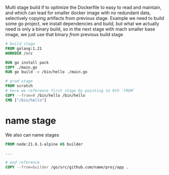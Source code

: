 Multi stage build if to optimize the Dockerfile to easy to read and maintain, and which can lead for smaller docker image with no redundant data, selectively copying artifacts from previous stage.
Example we need to build some go project, we install dependencies and build, but what we actually need is only a binary build, so in the next stage with mach smaller base image, we just use that binary *from* previous build stage


```Dockerfile
# build stage
FROM golang:1.21
WORKDIR /src

RUN go install pack
COPY ./main.go 
RUN go build -o /bin/hello ./main.go

# prod stage
FROM scratch
# here we reference first stage by pointing to 0th `FROM`
COPY --from=0 /bin/hello /bin/hello
CMD ["/bin/hello"]
```

# name stage
We also can name stages
```Dockerfile
FROM node:21.6.1-alpine AS builder

...

# and reference
COPY --from=builder /go/src/github.com/name/proj/app .
```